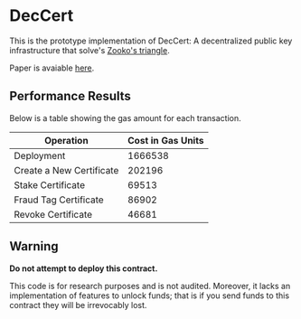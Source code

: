 # DecCert

This is the prototype implementation of DecCert: A decentralized public key infrastructure that solve's [Zooko's triangle](https://en.wikipedia.org/wiki/Zooko%27s_triangle).

Paper is avaiable [here](https://ieeexplore.ieee.org/abstract/document/9899851).

## Performance Results

Below is a table showing the gas amount for each transaction.

| Operation                | Cost in Gas Units |
|--------------------------|-------------------|
| Deployment               | 1666538           |
| Create a New Certificate | 202196            |
| Stake Certificate        | 69513             |
| Fraud Tag Certificate        | 86902             |
| Revoke Certificate       | 46681             |

## Warning 

**Do not attempt to deploy this contract.**

This code is for research purposes and is not audited. Moreover, it lacks an implementation of features to unlock funds; that is if you send funds to this contract they will be irrevocably lost. 


